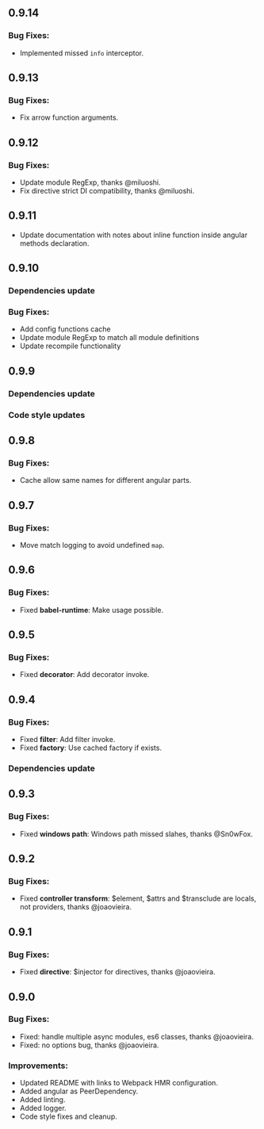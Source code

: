 ## 0.9.14
### Bug Fixes:
- Implemented missed `info` interceptor.

## 0.9.13
### Bug Fixes:
- Fix arrow function arguments.

## 0.9.12
### Bug Fixes:
- Update module RegExp, thanks @miluoshi.
- Fix directive strict DI compatibility, thanks @miluoshi.

## 0.9.11
- Update documentation with notes about inline function inside angular methods declaration.

## 0.9.10
### Dependencies update
### Bug Fixes:
- Add config functions cache
- Update module RegExp to match all module definitions
- Update recompile functionality

## 0.9.9
### Dependencies update
### Code style updates

## 0.9.8
### Bug Fixes:
- Cache allow same names for different angular parts.

## 0.9.7
### Bug Fixes:
- Move match logging to avoid undefined `map`.

## 0.9.6
### Bug Fixes:
- Fixed **babel-runtime**: Make usage possible.

## 0.9.5
### Bug Fixes:
- Fixed **decorator**: Add decorator invoke.

## 0.9.4
### Bug Fixes:
- Fixed **filter**: Add filter invoke.
- Fixed **factory**: Use cached factory if exists.

### Dependencies update

## 0.9.3
### Bug Fixes:
- Fixed **windows path**: Windows path missed slahes, thanks @Sn0wFox.

## 0.9.2
### Bug Fixes:
- Fixed **controller transform**: $element, $attrs and $transclude are locals, not providers, thanks @joaovieira.

## 0.9.1
### Bug Fixes:
- Fixed **directive**: $injector for directives, thanks @joaovieira.

## 0.9.0
### Bug Fixes:
- Fixed: handle multiple async modules, es6 classes, thanks @joaovieira.
- Fixed: no options bug, thanks @joaovieira.

### Improvements:
- Updated README with links to Webpack HMR configuration.
- Added angular as PeerDependency.
- Added linting.
- Added logger.
- Code style fixes and cleanup.
